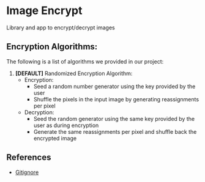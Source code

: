 # Image Encrypt
Library and app to encrypt/decrypt images

## Encryption Algorithms:
The following is a list of algorithms we provided in our project:
1. **[DEFAULT]** Randomized Encryption Algorithm:
    * Encryption:
        * Seed a random number generator using the key provided by the user
        * Shuffle the pixels in the input image by generating reassignments per pixel
    * Decryption:
        * Seed the random generator using the same key provided by the user as during encryption
        * Generate the same reassignments per pixel and shuffle back the encrypted image

## References
- [Gitignore](https://github.com/github/gitignore)
